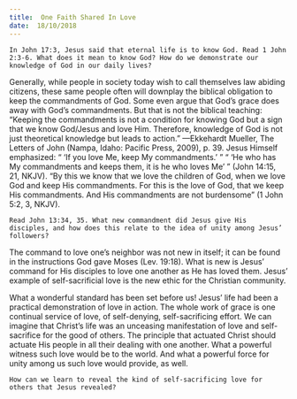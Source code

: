 ```yaml
---
title:  One Faith Shared In Love
date:  18/10/2018
---
```


`In John 17:3, Jesus said that eternal life is to know God. Read 1 John 2:3-6. What does it mean to know God? How do we demonstrate our knowledge of God in our daily lives?`

Generally, while people in society today wish to call themselves law abiding citizens, these same people often will downplay the biblical obligation to keep the commandments of God. Some even argue that God’s grace does away with God’s commandments. But that is not the biblical teaching: “Keeping the commandments is not a condition for knowing God but a sign that we know God/Jesus and love Him. Therefore, knowledge of God is not just theoretical knowledge but leads to action.” —Ekkehardt Mueller, The Letters of John (Nampa, Idaho: Pacific Press, 2009), p. 39. Jesus Himself emphasized: “ ‘If you love Me, keep My commandments.’ ” “ ‘He who has My commandments and keeps them, it is he who loves Me’ ” (John 14:15, 21, NKJV). “By this we know that we love the children of God, when we love God and keep His commandments. For this is the love of God, that we keep His commandments. And His commandments are not burdensome” (1 John 5:2, 3, NKJV).

`Read John 13:34, 35. What new commandment did Jesus give His disciples, and how does this relate to the idea of unity among Jesus’ followers?`

The command to love one’s neighbor was not new in itself; it can be found in the instructions God gave Moses (Lev. 19:18). What is new is Jesus’ command for His disciples to love one another as He has loved them. Jesus’ example of self-sacrificial love is the new ethic for the Christian community.

What a wonderful standard has been set before us! Jesus’ life had been a practical demonstration of love in action. The whole work of grace is one continual service of love, of self-denying, self-sacrificing effort. We can imagine that Christ’s life was an unceasing manifestation of love and self-sacrifice for the good of others. The principle that actuated Christ should actuate His people in all their dealing with one another. What a powerful witness such love would be to the world. And what a powerful force for unity among us such love would provide, as well.

`How can we learn to reveal the kind of self-sacrificing love for others that Jesus revealed?`